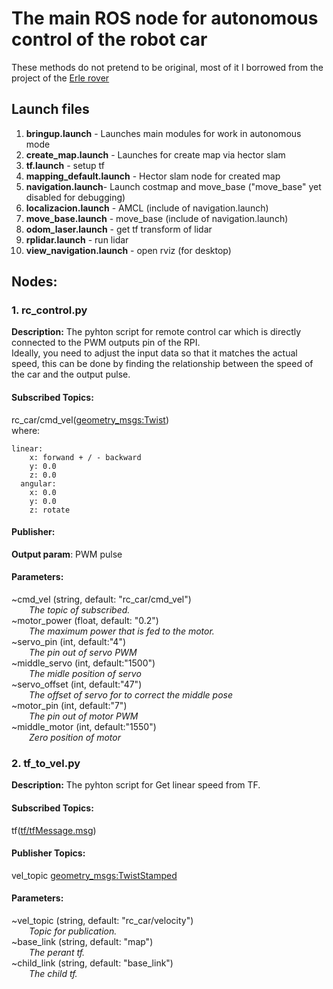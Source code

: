 # The main ROS node for autonomous control of the robot car
These methods do not pretend to be original, most of it I borrowed from the project of the [Erle rover](http://erlerobotics.com/blog/erle-rover/)


## Launch files
1. **bringup.launch**	- Launches main modules for work in autonomous mode 
2. **create_map.launch** - Launches for create map via hector slam
2. **tf.launch**	- setup tf
3. **mapping_default.launch**	- Hector slam node for created map  
4. **navigation.launch**- Launch costmap and move_base ("move_base" yet disabled for debugging)
5. **localizacion.launch** - AMCL (include of navigation.launch)
6. **move_base.launch**	- move_base (include of navigation.launch)
7. **odom_laser.launch**	- get tf transform of lidar
8. **rplidar.launch**	- run lidar
9. **view_navigation.launch**	- open rviz (for desktop)

## Nodes:

### 1. rc_control.py<br/>
**Description:** The pyhton script for remote control car which is directly connected to the PWM outputs pin of the RPI.<br/>
Ideally, you need to adjust the input data so that it matches the actual speed, this can be done by finding the relationship between the speed of the car and the output pulse.<br/>

#### Subscribed Topics:
rc_car/cmd_vel([geometry_msgs:Twist](http://docs.ros.org/api/geometry_msgs/html/msg/Twist.html))<br/>
where:

```
linear:
    x: forwand + / - backward 
    y: 0.0
    z: 0.0
  angular:
    x: 0.0
    y: 0.0
    z: rotate
```
#### Publisher:
**Output param**: PWM pulse

#### Parameters:
~cmd_vel (string, default: "rc_car/cmd_vel")<br/>
&emsp;&emsp;*The topic of subscribed.<br/>*
~motor_power (float, default: "0.2")<br/>
&emsp;&emsp;*The maximum power that is fed to the motor.<br/>*
~servo_pin (int, default:"4")<br/>
&emsp;&emsp;*The pin out of servo PWM<br/>*
~middle_servo (int, default:"1500")<br/>
&emsp;&emsp;*The midle position of servo<br/>*
~servo_offset (int, default:"47")<br/>
&emsp;&emsp;*The offset of servo for to correct the middle pose<br/>*
~motor_pin (int, default:"7")<br/>
&emsp;&emsp;*The pin out of motor PWM<br/>*
~middle_motor (int, default:"1550")<br/>
&emsp;&emsp;*Zero position of motor<br/>*



### 2. tf_to_vel.py<br/>
**Description:** The pyhton script for Get linear speed from TF.<br/>

#### Subscribed Topics:
tf([tf/tfMessage.msg](http://docs.ros.org/api/tf/html/msg/tfMessage.html))<br/>

#### Publisher Topics:
vel_topic [geometry_msgs:TwistStamped](http://docs.ros.org/api/geometry_msgs/html/msg/TwistStamped.html)<br/>

#### Parameters:
~vel_topic (string, default: "rc_car/velocity")<br/>
&emsp;&emsp;*Topic for publication.<br/>*
~base_link (string, default: "map")<br/>
&emsp;&emsp;*The perant tf.<br/>*
~child_link (string, default: "base_link")<br/>
&emsp;&emsp;*The child tf.<br/>*

